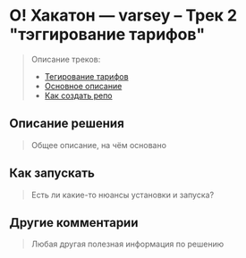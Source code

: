 # О! Хакатон — varsey – Трек 2 "тэггирование тарифов"
> 
> Описание треков:
> 
> - [Тегирование тарифов](https://docs.ostrovok.tech/s/hackathon-track-2)
> - [Основное описание](https://ostrovok.tech/hackathon/data/track_2/track_2_description.pdf)
> - [Как создать репо](https://docs.ostrovok.tech/s/how-to-create-repo)
> 

## Описание решения

> Общее описание, на чём основано

## Как запускать

> Есть ли какие-то нюансы установки и запуска?

## Другие комментарии

> Любая другая полезная информация по решению
